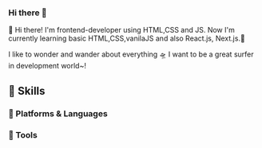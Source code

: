 ### Hi there 👋

<!--
**lisohh/lisohh** is a ✨ _special_ ✨ repository because its `README.md` (this file) appears on your GitHub profile.

Here are some ideas to get you started:

- 🔭 I’m currently working on ...
- 🌱 I’m currently learning ...
- 👯 I’m looking to collaborate on ...
- 🤔 I’m looking for help with ...
- 💬 Ask me about ...
- 📫 How to reach me: ...
- 😄 Pronouns: ...
- ⚡ Fun fact: ...
-->

👋 Hi there! I'm frontend-developer using HTML,CSS and JS.
Now I'm currently learning basic HTML,CSS,vanilaJS and also React.js, Next.js.🌱

I like to wonder and wander about everything 🛸
I want to be a great surfer in development world~!


## 🔑 Skills

### 📡 Platforms & Languages


### 🔫 Tools


